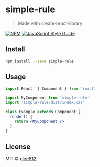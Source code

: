 # simple-rule

> Made with create-react-library

[![NPM](https://img.shields.io/npm/v/simple-rule.svg)](https://www.npmjs.com/package/simple-rule) [![JavaScript Style Guide](https://img.shields.io/badge/code_style-standard-brightgreen.svg)](https://standardjs.com)

## Install

```bash
npm install --save simple-rule
```

## Usage

```jsx
import React, { Component } from 'react'

import MyComponent from 'simple-rule'
import 'simple-rule/dist/index.css'

class Example extends Component {
  render() {
    return <MyComponent />
  }
}
```

## License

MIT © [glee812](https://github.com/glee812)
